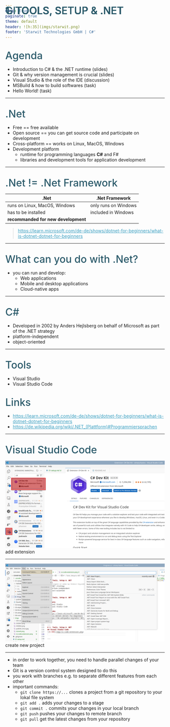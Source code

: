 ```yaml
---
marp: true
paginate: true
theme: default 
header: ![h:35](imgs/starwit.png)
footer: 'Starwit Technologies GmbH | C#'
---
```


<style>
header {
  text-align: right;
  font-size: 0.7rem;
  color: #bbb;
  margin: 20px;
  left: 0px;
  right: 0px;
  padding-top: 5px;
}
footer {
  font-size: 0.9rem;
  color: #666;
}
section.lead {
  text-align: center;
  margin-bottom: 40px;
}
section {
  font-size: 1.5rem;
}
section.lead h1 {
  font-size: 2.5rem;
  font-weight: 600;
}
section.linked footer {
  display: none;
}
section.linked header {
  display: none;
}
section.quote {
  font-size: 0.7rem;
  text-align: center;
  font-style: italic;
  color: #555;
}

h1 {
  position: absolute;
  top: 10px;
  padding-top: 15px;
  text-transform: uppercase;
  font-size: 2.0rem;
  font-weight: 500;
  color: #2B5A6A;
}

h2 {
  font-size: 2.0rem;
  font-weight: 500;
  color: #2B5A6A;
  margin-top: 30px;
  margin-bottom: 15px;
}
a {
  color: #3A9FC1;
}
a:hover {
  color: #1E708B; 
  text-decoration: underline; 
}

</style>

# 1. Tools, Setup & .NET
## Agenda   
* Introduction to C# & the .NET runtime (slides)
* Git & why version management is crucial (slides)
* Visual Studio & the role of the IDE (discussion)
* MSBuild & how to build softwares (task)
* Hello World! (task)

---
# 1. Tools, Setup & .NET
## .Net

* Free == free available
* Open source == you can get source code and participate on development
* Cross-platform == works on Linux, MacOS, Windows
* Development platform 
    * runtime for programming languages **C#** and F#
    * libraries and development tools for application development

---
# 1. Tools, Setup & .NET
## .Net != .Net Framework

|.Net|.Net Framework|
|---|---|
|runs on Linux, MacOS, Windows|only runs on Windows|
| has to be installed | included in Windows |
|**recommanded for new development** |

> https://learn.microsoft.com/de-de/shows/dotnet-for-beginners/what-is-dotnet-dotnet-for-beginners

---
# 1. Tools, Setup & .NET
## What can you do with .Net?

* you can run and develop:
  * Web applications
  * Mobile and desktop applications
  * Cloud-native apps

---
# 1. Tools, Setup & .NET
## C#

* Developed in 2002 by Anders Hejlsberg on behalf of Microsoft as part of the .NET strategy
* platform-independent
* object-oriented

---
# 1. Tools, Setup & .NET

## Tools
* Visual Studio
* Visual Studio Code

## Links
* https://learn.microsoft.com/de-de/shows/dotnet-for-beginners/what-is-dotnet-dotnet-for-beginners
* https://de.wikipedia.org/wiki/.NET_(Plattform)#Programmiersprachen


---
# 1. Tools, Setup & .NET
## Visual Studio Code
![h:400](imgs/vs-code-extension.png)
add extension

---
# 1. Tools, Setup & .NET

![h:400](imgs/vs-code-new-project.png)
create new project

---
# Git

* in order to work together, you need to handle parallel changes of your team
* Git is a version control system designed to do this
* you work with branches e.g. to separate different features from each other
* important commands:
  * `git clone https://...` clones a project from a git repository to your lokal file system
  * `git add .` adds your changes to a stage
  * `git commit .` commits your changes in your local branch
  * `git push` pushes your changes to remote branch
  * `git pull` get the latest changes from your repository
